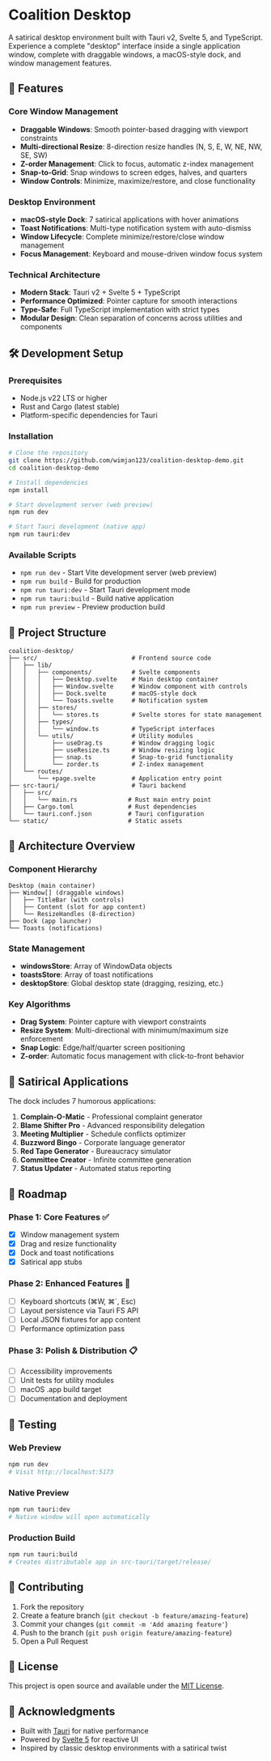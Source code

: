 # Coalition Desktop

A satirical desktop environment built with Tauri v2, Svelte 5, and TypeScript. Experience a complete "desktop" interface inside a single application window, complete with draggable windows, a macOS-style dock, and window management features.

## 🚀 Features

### Core Window Management
- **Draggable Windows**: Smooth pointer-based dragging with viewport constraints
- **Multi-directional Resize**: 8-direction resize handles (N, S, E, W, NE, NW, SE, SW)
- **Z-order Management**: Click to focus, automatic z-index management
- **Snap-to-Grid**: Snap windows to screen edges, halves, and quarters
- **Window Controls**: Minimize, maximize/restore, and close functionality

### Desktop Environment
- **macOS-style Dock**: 7 satirical applications with hover animations
- **Toast Notifications**: Multi-type notification system with auto-dismiss
- **Window Lifecycle**: Complete minimize/restore/close window management
- **Focus Management**: Keyboard and mouse-driven window focus system

### Technical Architecture
- **Modern Stack**: Tauri v2 + Svelte 5 + TypeScript
- **Performance Optimized**: Pointer capture for smooth interactions
- **Type-Safe**: Full TypeScript implementation with strict types
- **Modular Design**: Clean separation of concerns across utilities and components

## 🛠️ Development Setup

### Prerequisites
- Node.js v22 LTS or higher
- Rust and Cargo (latest stable)
- Platform-specific dependencies for Tauri

### Installation
```bash
# Clone the repository
git clone https://github.com/wimjan123/coalition-desktop-demo.git
cd coalition-desktop-demo

# Install dependencies
npm install

# Start development server (web preview)
npm run dev

# Start Tauri development (native app)
npm run tauri:dev
```

### Available Scripts
- `npm run dev` - Start Vite development server (web preview)
- `npm run build` - Build for production
- `npm run tauri:dev` - Start Tauri development mode
- `npm run tauri:build` - Build native application
- `npm run preview` - Preview production build

## 📁 Project Structure

```
coalition-desktop/
├── src/                          # Frontend source code
│   ├── lib/
│   │   ├── components/           # Svelte components
│   │   │   ├── Desktop.svelte    # Main desktop container
│   │   │   ├── Window.svelte     # Window component with controls
│   │   │   ├── Dock.svelte       # macOS-style dock
│   │   │   └── Toasts.svelte     # Notification system
│   │   ├── stores/
│   │   │   └── stores.ts         # Svelte stores for state management
│   │   ├── types/
│   │   │   └── window.ts         # TypeScript interfaces
│   │   └── utils/                # Utility modules
│   │       ├── useDrag.ts        # Window dragging logic
│   │       ├── useResize.ts      # Window resizing logic
│   │       ├── snap.ts           # Snap-to-grid functionality
│   │       └── zorder.ts         # Z-index management
│   └── routes/
│       └── +page.svelte          # Application entry point
├── src-tauri/                    # Tauri backend
│   ├── src/
│   │   └── main.rs              # Rust main entry point
│   ├── Cargo.toml               # Rust dependencies
│   └── tauri.conf.json          # Tauri configuration
└── static/                      # Static assets
```

## 🎯 Architecture Overview

### Component Hierarchy
```
Desktop (main container)
├── Window[] (draggable windows)
│   ├── TitleBar (with controls)
│   ├── Content (slot for app content)
│   └── ResizeHandles (8-direction)
├── Dock (app launcher)
└── Toasts (notifications)
```

### State Management
- **windowsStore**: Array of WindowData objects
- **toastsStore**: Array of toast notifications
- **desktopStore**: Global desktop state (dragging, resizing, etc.)

### Key Algorithms
- **Drag System**: Pointer capture with viewport constraints
- **Resize System**: Multi-directional with minimum/maximum size enforcement
- **Snap Logic**: Edge/half/quarter screen positioning
- **Z-order**: Automatic focus management with click-to-front behavior

## 🎨 Satirical Applications

The dock includes 7 humorous applications:
1. **Complain-O-Matic** - Professional complaint generator
2. **Blame Shifter Pro** - Advanced responsibility delegation
3. **Meeting Multiplier** - Schedule conflicts optimizer
4. **Buzzword Bingo** - Corporate language generator
5. **Red Tape Generator** - Bureaucracy simulator
6. **Committee Creator** - Infinite committee generation
7. **Status Updater** - Automated status reporting

## 🚧 Roadmap

### Phase 1: Core Features ✅
- [x] Window management system
- [x] Drag and resize functionality
- [x] Dock and toast notifications
- [x] Satirical app stubs

### Phase 2: Enhanced Features 🔄
- [ ] Keyboard shortcuts (⌘W, ⌘`, Esc)
- [ ] Layout persistence via Tauri FS API
- [ ] Local JSON fixtures for app content
- [ ] Performance optimization pass

### Phase 3: Polish & Distribution 📋
- [ ] Accessibility improvements
- [ ] Unit tests for utility modules
- [ ] macOS .app build target
- [ ] Documentation and deployment

## 🧪 Testing

### Web Preview
```bash
npm run dev
# Visit http://localhost:5173
```

### Native Preview
```bash
npm run tauri:dev
# Native window will open automatically
```

### Production Build
```bash
npm run tauri:build
# Creates distributable app in src-tauri/target/release/
```

## 🤝 Contributing

1. Fork the repository
2. Create a feature branch (`git checkout -b feature/amazing-feature`)
3. Commit your changes (`git commit -m 'Add amazing feature'`)
4. Push to the branch (`git push origin feature/amazing-feature`)
5. Open a Pull Request

## 📄 License

This project is open source and available under the [MIT License](LICENSE).

## 🙏 Acknowledgments

- Built with [Tauri](https://tauri.app/) for native performance
- Powered by [Svelte 5](https://svelte.dev/) for reactive UI
- Inspired by classic desktop environments with a satirical twist